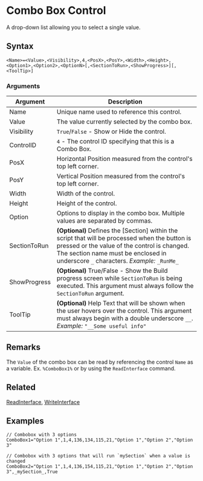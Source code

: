 # Combo Box Control

A drop-down list allowing you to select a single value.

## Syntax

```pebakery
<Name>=<Value>,<Visibility>,4,<PosX>,<PosY>,<Width>,<Height>,<Option1>,<Option2>,<OptionN>[,<SectionToRun>,<ShowProgress>][,<ToolTip>]
```

### Arguments

| Argument | Description |
| --- | --- |
| Name | Unique name used to reference this control. |
| Value | The value currently selected by the combo box. |
| Visibility | `True`/`False` - Show or Hide the control. |
| ControlID | `4` - The control ID specifying that this is a Combo Box. |
| PosX | Horizontal Position measured from the control's top left corner. |
| PosY | Vertical Position measured from the control's top left corner. |
| Width | Width of the control. |
| Height | Height of the control. |
| Option | Options to display in the combo box. Multiple values are separated by commas. |
| SectionToRun | **(Optional)** Defines the [Section] within the script that will be processed when the button is pressed or the value of the control is changed. The section name must be enclosed in underscore `_` characters. *Example:* `_RunMe_` |
| ShowProgress | **(Optional)** True/False - Show the Build progress screen while `SectionToRun` is being executed. This argument must always follow the `SectionToRun` argument. |
| ToolTip | **(Optional)** Help Text that will be shown when the user hovers over the control. This argument must always begin with a double underscore `__`. *Example:* `"__Some useful info"` |

## Remarks

The `Value` of the combo box can be read by referencing the control `Name` as a variable. Ex. `%ComboBox1%` or by using the `ReadInterface` command.

## Related

[ReadInterface](/Commands/Interface/ReadInterface.md), [WriteInterface](/Commands/Interface/WriteInterface.md)

## Examples

```pebakery
// Combobox with 3 options
ComboBox1="Option 1",1,4,136,134,115,21,"Option 1","Option 2","Option 3"

// Combobox with 3 options that will run `mySection` when a value is changed
ComboBox2="Option 1",1,4,136,154,115,21,"Option 1","Option 2","Option 3",_mySection_,True
```